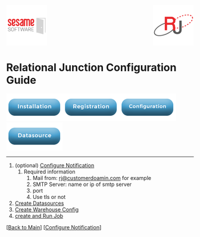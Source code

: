 [![Logo](../images/SesameLogo110x110.png)](http://www.sesamesoftware.com) <img align=right src="../images/RJOrbit110x110.png">

# Relational Junction Configuration Guide

[![Installation](../images/Button_Installation.png)](installguide.md)[![Registration](../images/Button_Registration.png)](RegistrationGuide.md)[![Configuration](../images/Button_Configuration.png)](configurationGuide.md)[![Datasource](../images/Button_Datasource.png)](DatasourceGuide.md)

---

1. (optional) [Configure Notification](notification.md)
   1. Required information
      1. Mail from: rj@customerdoamin.com for example
      2. SMTP Server: name or ip of smtp server
      3. port
      4. Use tls or not
2. [Create Datasources](DatasourceGuide.md)
3. [Create Warehouse Config](rjwarehouseconfig.md)
4. [create and Run Job](JobSetup.md)

[[Back to Main](../README.md)] [[Configure Notification](notification.md)]
